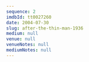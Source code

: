 ```yaml
---
sequence: 2
imdbId: tt0027260
date: 2004-07-30
slug: after-the-thin-man-1936
medium: null
venue: null
venueNotes: null
mediumNotes: null
---
```


